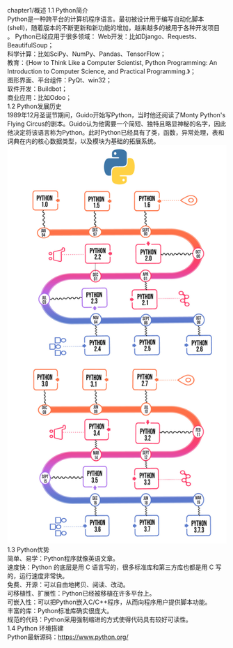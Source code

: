 chapter1/概述
1.1 Python简介  
Python是一种跨平台的计算机程序语言。最初被设计用于编写自动化脚本(shell)，随着版本的不断更新和新功能的增加，越来越多的被用于各种开发项目 。
Python已经应用于很多领域： 
Web开发：比如Django、Requests、BeautifulSoup；  
科学计算：比如SciPy、NumPy、Pandas、TensorFlow；  
教育：《How to Think Like a Computer Scientist, Python Programming: An Introduction to Computer Science, and Practical Programming.》；  
图形界面、平台组件：PyQt、win32；  
软件开发：Buildbot；  
商业应用：比如Odoo；  
1.2 Python发展历史  
1989年12月圣诞节期间，Guido开始写Python，当时他还阅读了Monty Python's Flying Circus的剧本。Guido认为他需要一个简短、独特且略显神秘的名字，因此他决定将该语言称为Python。此时Python已经具有了类，函数，异常处理，表和词典在内的核心数据类型，以及模块为基础的拓展系统。
![python发展历程](https://github.com/stone9693/python_basics/blob/master/source/Python发展历程.jpg)  
1.3 Python优势  
简单、易学：Python程序就像英语文章。  
速度快：Python 的底层是用 C 语言写的，很多标准库和第三方库也都是用 C 写的，运行速度非常快。  
免费、开源：可以自由地拷贝、阅读、改动。  
可移植性、扩展性：Python已经被移植在许多平台上。  
可嵌入性：可以把Python嵌入C/C++程序，从而向程序用户提供脚本功能。  
丰富的库：Python标准库确实很庞大。  
规范的代码：Python采用强制缩进的方式使得代码具有较好可读性。  
1.4 Python 环境搭建  
Python最新源码：https://www.python.org/
